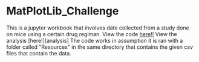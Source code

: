 # MatPlotLib_Challenge

This is a jupyter workbook that involves date collected from a study done on mice using a certain drug regiman. View the code [here!!][code] View the analysis [here!][analysis] The code works in assumption it is ran with a folder called "Resources" in the same directory that contains the given csv files that contain the data. 





[code]: 
[analysis]: 
